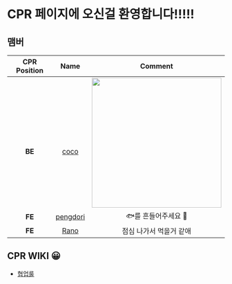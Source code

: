 # **CPR** 페이지에 오신걸 환영합니다!!!!! 

## 맴버

| CPR Position | Name | Comment |
| :-: | :--: | :-----: |
| <br /><br />**BE** | <br /><br />[coco](https://github.com/ChoiGiSung) | <img src="https://user-images.githubusercontent.com/33610315/116847173-f7bb9d00-ac24-11eb-91d2-3f8e4b25c078.png" width="300"/> |
| **FE**     | [pengdori](https://github.com/dudn1933) | 🐟를 흔들어주세요 🦦 |
| **FE**     | [Rano](https://github.com/17-sss) | 점심 나가서 먹을거 같애 |

## CPR WIKI 😀
- [협업룰](https://github.com/ChoiGiSung/baseball/wiki/코란도-협업룰) 
